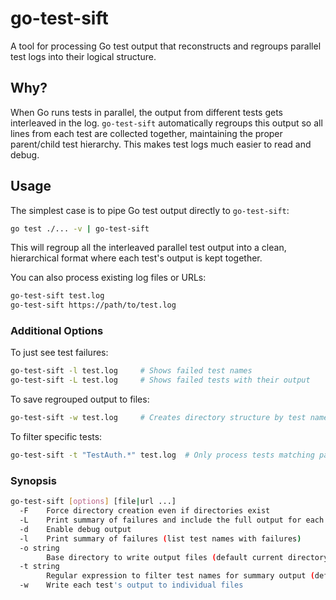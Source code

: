 # go-test-sift

A tool for processing Go test output that reconstructs and regroups parallel test logs into their logical structure.

## Why?

When Go runs tests in parallel, the output from different tests gets interleaved in the log. `go-test-sift` automatically regroups this output so all lines from each test are collected together, maintaining the proper parent/child test hierarchy. This makes test logs much easier to read and debug.

## Usage

The simplest case is to pipe Go test output directly to `go-test-sift`:

```sh
go test ./... -v | go-test-sift
```

This will regroup all the interleaved parallel test output into a clean, hierarchical format where each test's output is kept together.

You can also process existing log files or URLs:

```sh
go-test-sift test.log
go-test-sift https://path/to/test.log
```

### Additional Options

To just see test failures:
```sh
go-test-sift -l test.log     # Shows failed test names
go-test-sift -L test.log     # Shows failed tests with their output
```

To save regrouped output to files:
```sh
go-test-sift -w test.log     # Creates directory structure by test name
```

To filter specific tests:
```sh
go-test-sift -t "TestAuth.*" test.log  # Only process tests matching pattern
```

### Synopsis

```sh
go-test-sift [options] [file|url ...]
  -F	Force directory creation even if directories exist
  -L	Print summary of failures and include the full output for each failure
  -d	Enable debug output
  -l	Print summary of failures (list test names with failures)
  -o string
        Base directory to write output files (default current directory) (default ".")
  -t string
        Regular expression to filter test names for summary output (default ".*")
  -w	Write each test's output to individual files
```
